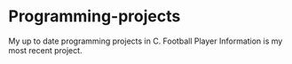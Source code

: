 # Programming-projects
My up to date programming projects in  C.
Football Player Information is my most recent project.
